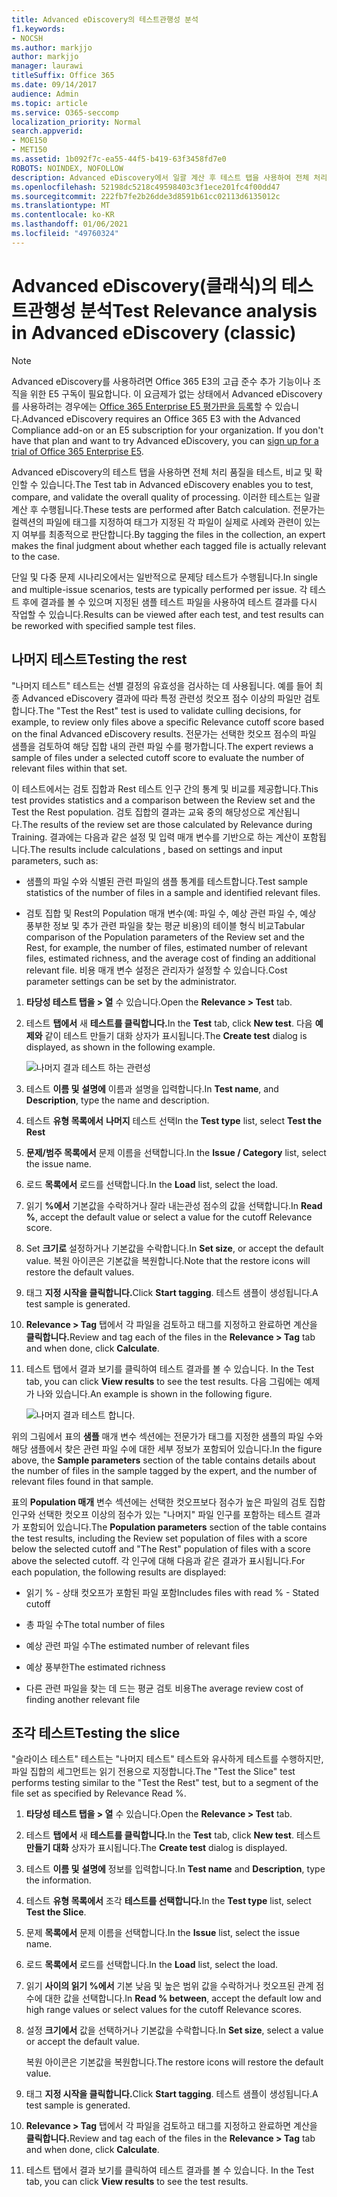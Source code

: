 ```yaml
---
title: Advanced eDiscovery의 테스트관행성 분석
f1.keywords:
- NOCSH
ms.author: markjjo
author: markjjo
manager: laurawi
titleSuffix: Office 365
ms.date: 09/14/2017
audience: Admin
ms.topic: article
ms.service: O365-seccomp
localization_priority: Normal
search.appverid:
- MOE150
- MET150
ms.assetid: 1b092f7c-ea55-44f5-b419-63f3458fd7e0
ROBOTS: NOINDEX, NOFOLLOW
description: Advanced eDiscovery에서 일괄 계산 후 테스트 탭을 사용하여 전체 처리 품질을 테스트, 비교 및 유효성을 검사하는 방법을 학습합니다.
ms.openlocfilehash: 52198dc5218c49598403c3f1ece201fc4f00dd47
ms.sourcegitcommit: 222fb7fe2b26dde3d8591b61cc02113d6135012c
ms.translationtype: MT
ms.contentlocale: ko-KR
ms.lasthandoff: 01/06/2021
ms.locfileid: "49760324"
---
```

# <a name="test-relevance-analysis-in-advanced-ediscovery-classic"></a><span data-ttu-id="d1ed4-103">Advanced eDiscovery(클래식)의 테스트관행성 분석</span><span class="sxs-lookup"><span data-stu-id="d1ed4-103">Test Relevance analysis in Advanced eDiscovery (classic)</span></span>

> [!NOTE]
> <span data-ttu-id="d1ed4-p101">Advanced eDiscovery를 사용하려면 Office 365 E3의 고급 준수 추가 기능이나 조직을 위한 E5 구독이 필요합니다. 이 요금제가 없는 상태에서 Advanced eDiscovery를 사용하려는 경우에는 [Office 365 Enterprise E5 평가판을 등록](https://go.microsoft.com/fwlink/p/?LinkID=698279)할 수 있습니다.</span><span class="sxs-lookup"><span data-stu-id="d1ed4-p101">Advanced eDiscovery requires an Office 365 E3 with the Advanced Compliance add-on or an E5 subscription for your organization. If you don't have that plan and want to try Advanced eDiscovery, you can [sign up for a trial of Office 365 Enterprise E5](https://go.microsoft.com/fwlink/p/?LinkID=698279).</span></span> 
  
<span data-ttu-id="d1ed4-106">Advanced eDiscovery의 테스트 탭을 사용하면 전체 처리 품질을 테스트, 비교 및 확인할 수 있습니다.</span><span class="sxs-lookup"><span data-stu-id="d1ed4-106">The Test tab in Advanced eDiscovery enables you to test, compare, and validate the overall quality of processing.</span></span> <span data-ttu-id="d1ed4-107">이러한 테스트는 일괄 계산 후 수행됩니다.</span><span class="sxs-lookup"><span data-stu-id="d1ed4-107">These tests are performed after Batch calculation.</span></span> <span data-ttu-id="d1ed4-108">전문가는 컬렉션의 파일에 태그를 지정하여 태그가 지정된 각 파일이 실제로 사례와 관련이 있는지 여부를 최종적으로 판단합니다.</span><span class="sxs-lookup"><span data-stu-id="d1ed4-108">By tagging the files in the collection, an expert makes the final judgment about whether each tagged file is actually relevant to the case.</span></span> 
  
<span data-ttu-id="d1ed4-109">단일 및 다중 문제 시나리오에서는 일반적으로 문제당 테스트가 수행됩니다.</span><span class="sxs-lookup"><span data-stu-id="d1ed4-109">In single and multiple-issue scenarios, tests are typically performed per issue.</span></span> <span data-ttu-id="d1ed4-110">각 테스트 후에 결과를 볼 수 있으며 지정된 샘플 테스트 파일을 사용하여 테스트 결과를 다시 작업할 수 있습니다.</span><span class="sxs-lookup"><span data-stu-id="d1ed4-110">Results can be viewed after each test, and test results can be reworked with specified sample test files.</span></span>
  
## <a name="testing-the-rest"></a><span data-ttu-id="d1ed4-111">나머지 테스트</span><span class="sxs-lookup"><span data-stu-id="d1ed4-111">Testing the rest</span></span>

<span data-ttu-id="d1ed4-112">"나머지 테스트" 테스트는 선별 결정의 유효성을 검사하는 데 사용됩니다. 예를 들어 최종 Advanced eDiscovery 결과에 따라 특정 관련성 컷오프 점수 이상의 파일만 검토합니다.</span><span class="sxs-lookup"><span data-stu-id="d1ed4-112">The "Test the Rest" test is used to validate culling decisions, for example, to review only files above a specific Relevance cutoff score based on the final Advanced eDiscovery results.</span></span> <span data-ttu-id="d1ed4-113">전문가는 선택한 컷오프 점수의 파일 샘플을 검토하여 해당 집합 내의 관련 파일 수를 평가합니다.</span><span class="sxs-lookup"><span data-stu-id="d1ed4-113">The expert reviews a sample of files under a selected cutoff score to evaluate the number of relevant files within that set.</span></span>
  
<span data-ttu-id="d1ed4-114">이 테스트에서는 검토 집합과 Rest 테스트 인구 간의 통계 및 비교를 제공합니다.</span><span class="sxs-lookup"><span data-stu-id="d1ed4-114">This test provides statistics and a comparison between the Review set and the Test the Rest population.</span></span> <span data-ttu-id="d1ed4-115">검토 집합의 결과는 교육 중의 해당성으로 계산됩니다.</span><span class="sxs-lookup"><span data-stu-id="d1ed4-115">The results of the review set are those calculated by Relevance during Training.</span></span> <span data-ttu-id="d1ed4-116">결과에는 다음과 같은 설정 및 입력 매개 변수를 기반으로 하는 계산이 포함됩니다.</span><span class="sxs-lookup"><span data-stu-id="d1ed4-116">The results include calculations , based on settings and input parameters, such as:</span></span>
  
- <span data-ttu-id="d1ed4-117">샘플의 파일 수와 식별된 관련 파일의 샘플 통계를 테스트합니다.</span><span class="sxs-lookup"><span data-stu-id="d1ed4-117">Test sample statistics of the number of files in a sample and identified relevant files.</span></span> 
    
- <span data-ttu-id="d1ed4-118">검토 집합 및 Rest의 Population 매개 변수(예: 파일 수, 예상 관련 파일 수, 예상 풍부한 정보 및 추가 관련 파일을 찾는 평균 비용)의 테이블 형식 비교</span><span class="sxs-lookup"><span data-stu-id="d1ed4-118">Tabular comparison of the Population parameters of the Review set and the Rest, for example, the number of files, estimated number of relevant files, estimated richness, and the average cost of finding an additional relevant file.</span></span> <span data-ttu-id="d1ed4-119">비용 매개 변수 설정은 관리자가 설정할 수 있습니다.</span><span class="sxs-lookup"><span data-stu-id="d1ed4-119">Cost parameter settings can be set by the administrator.</span></span>
    
1. <span data-ttu-id="d1ed4-120">**타당성 테스트 탭을 \> 열** 수 있습니다.</span><span class="sxs-lookup"><span data-stu-id="d1ed4-120">Open the **Relevance \> Test** tab.</span></span> 
    
2. <span data-ttu-id="d1ed4-121">테스트 **탭에서** 새 **테스트를 클릭합니다.**</span><span class="sxs-lookup"><span data-stu-id="d1ed4-121">In the **Test** tab, click **New test**.</span></span> <span data-ttu-id="d1ed4-122">다음 **예제와** 같이 테스트 만들기 대화 상자가 표시됩니다.</span><span class="sxs-lookup"><span data-stu-id="d1ed4-122">The **Create test** dialog is displayed, as shown in the following example.</span></span> 
    
    ![나머지 결과 테스트 하는 관련성](../media/46e6898a-f929-4fd0-88d9-6f91d04b6ce2.png)
  
3. <span data-ttu-id="d1ed4-124">테스트 **이름 및** **설명에** 이름과 설명을 입력합니다.</span><span class="sxs-lookup"><span data-stu-id="d1ed4-124">In **Test name**, and **Description**, type the name and description.</span></span>
    
4. <span data-ttu-id="d1ed4-125">테스트 **유형 목록에서** **나머지** 테스트 선택</span><span class="sxs-lookup"><span data-stu-id="d1ed4-125">In the **Test type** list, select **Test the Rest**</span></span>
    
5. <span data-ttu-id="d1ed4-126">**문제/범주 목록에서** 문제 이름을 선택합니다.</span><span class="sxs-lookup"><span data-stu-id="d1ed4-126">In the **Issue / Category** list, select the issue name.</span></span> 
    
6. <span data-ttu-id="d1ed4-127">로드 **목록에서** 로드를 선택합니다.</span><span class="sxs-lookup"><span data-stu-id="d1ed4-127">In the **Load** list, select the load.</span></span> 
    
7. <span data-ttu-id="d1ed4-128">읽기 **%에서** 기본값을 수락하거나 잘라 내는관성 점수의 값을 선택합니다.</span><span class="sxs-lookup"><span data-stu-id="d1ed4-128">In **Read %**, accept the default value or select a value for the cutoff Relevance score.</span></span> 
    
8. <span data-ttu-id="d1ed4-129">Set **크기로** 설정하거나 기본값을 수락합니다.</span><span class="sxs-lookup"><span data-stu-id="d1ed4-129">In **Set size**, or accept the default value.</span></span> <span data-ttu-id="d1ed4-130">복원 아이콘은 기본값을 복원합니다.</span><span class="sxs-lookup"><span data-stu-id="d1ed4-130">Note that the restore icons will restore the default values.</span></span>
    
9. <span data-ttu-id="d1ed4-131">태그 **지정 시작을 클릭합니다.**</span><span class="sxs-lookup"><span data-stu-id="d1ed4-131">Click **Start tagging**.</span></span> <span data-ttu-id="d1ed4-132">테스트 샘플이 생성됩니다.</span><span class="sxs-lookup"><span data-stu-id="d1ed4-132">A test sample is generated.</span></span>
    
10. <span data-ttu-id="d1ed4-133">**Relevance \> Tag** 탭에서 각 파일을 검토하고 태그를 지정하고 완료하면 계산을 **클릭합니다.**</span><span class="sxs-lookup"><span data-stu-id="d1ed4-133">Review and tag each of the files in the **Relevance \> Tag** tab and when done, click **Calculate**.</span></span>
    
11. <span data-ttu-id="d1ed4-134">테스트 탭에서 결과 보기를 클릭하여 테스트 결과를 볼 수 있습니다. </span><span class="sxs-lookup"><span data-stu-id="d1ed4-134">In the Test tab, you can click **View results** to see the test results.</span></span> <span data-ttu-id="d1ed4-135">다음 그림에는 예제가 나와 있습니다.</span><span class="sxs-lookup"><span data-stu-id="d1ed4-135">An example is shown in the following figure.</span></span> 
    
    ![나머지 결과 테스트 합니다.](../media/b95744a9-047d-4c29-992d-04fa7e58e58a.png)
  
<span data-ttu-id="d1ed4-137">위의 그림에서 표의 **샘플** 매개 변수 섹션에는 전문가가 태그를 지정한 샘플의 파일 수와 해당 샘플에서 찾은 관련 파일 수에 대한 세부 정보가 포함되어 있습니다.</span><span class="sxs-lookup"><span data-stu-id="d1ed4-137">In the figure above, the **Sample parameters** section of the table contains details about the number of files in the sample tagged by the expert, and the number of relevant files found in that sample.</span></span> 
  
<span data-ttu-id="d1ed4-138">표의 **Population 매개** 변수 섹션에는 선택한 컷오프보다 점수가 높은 파일의 검토 집합 인구와 선택한 컷오프 이상의 점수가 있는 "나머지" 파일 인구를 포함하는 테스트 결과가 포함되어 있습니다.</span><span class="sxs-lookup"><span data-stu-id="d1ed4-138">The **Population parameters** section of the table contains the test results, including the Review set population of files with a score below the selected cutoff and "The Rest" population of files with a score above the selected cutoff.</span></span> <span data-ttu-id="d1ed4-139">각 인구에 대해 다음과 같은 결과가 표시됩니다.</span><span class="sxs-lookup"><span data-stu-id="d1ed4-139">For each population, the following results are displayed:</span></span> 
  
- <span data-ttu-id="d1ed4-140">읽기 % - 상태 컷오프가 포함된 파일 포함</span><span class="sxs-lookup"><span data-stu-id="d1ed4-140">Includes files with read % - Stated cutoff</span></span>
    
- <span data-ttu-id="d1ed4-141">총 파일 수</span><span class="sxs-lookup"><span data-stu-id="d1ed4-141">The total number of files</span></span> 
    
- <span data-ttu-id="d1ed4-142">예상 관련 파일 수</span><span class="sxs-lookup"><span data-stu-id="d1ed4-142">The estimated number of relevant files</span></span> 
    
- <span data-ttu-id="d1ed4-143">예상 풍부한</span><span class="sxs-lookup"><span data-stu-id="d1ed4-143">The estimated richness</span></span> 
    
- <span data-ttu-id="d1ed4-144">다른 관련 파일을 찾는 데 드는 평균 검토 비용</span><span class="sxs-lookup"><span data-stu-id="d1ed4-144">The average review cost of finding another relevant file</span></span>
    
## <a name="testing-the-slice"></a><span data-ttu-id="d1ed4-145">조각 테스트</span><span class="sxs-lookup"><span data-stu-id="d1ed4-145">Testing the slice</span></span>

<span data-ttu-id="d1ed4-146">"슬라이스 테스트" 테스트는 "나머지 테스트" 테스트와 유사하게 테스트를 수행하지만, 파일 집합의 세그먼트는 읽기 전용으로 지정합니다.</span><span class="sxs-lookup"><span data-stu-id="d1ed4-146">The "Test the Slice" test performs testing similar to the "Test the Rest" test, but to a segment of the file set as specified by Relevance Read %.</span></span>
  
1. <span data-ttu-id="d1ed4-147">**타당성 테스트 탭을 \> 열** 수 있습니다.</span><span class="sxs-lookup"><span data-stu-id="d1ed4-147">Open the **Relevance \> Test** tab.</span></span> 
    
2. <span data-ttu-id="d1ed4-148">테스트 **탭에서** 새 **테스트를 클릭합니다.**</span><span class="sxs-lookup"><span data-stu-id="d1ed4-148">In the **Test** tab, click **New test**.</span></span> <span data-ttu-id="d1ed4-149">테스트 **만들기 대화** 상자가 표시됩니다.</span><span class="sxs-lookup"><span data-stu-id="d1ed4-149">The **Create test** dialog is displayed.</span></span> 
    
3. <span data-ttu-id="d1ed4-150">테스트 **이름 및** **설명에** 정보를 입력합니다.</span><span class="sxs-lookup"><span data-stu-id="d1ed4-150">In **Test name** and **Description**, type the information.</span></span>
    
4. <span data-ttu-id="d1ed4-151">테스트 **유형 목록에서** 조각 **테스트를 선택합니다.**</span><span class="sxs-lookup"><span data-stu-id="d1ed4-151">In the **Test type** list, select **Test the Slice**.</span></span>
    
5. <span data-ttu-id="d1ed4-152">문제 **목록에서** 문제 이름을 선택합니다.</span><span class="sxs-lookup"><span data-stu-id="d1ed4-152">In the **Issue** list, select the issue name.</span></span> 
    
6. <span data-ttu-id="d1ed4-153">로드 **목록에서** 로드를 선택합니다.</span><span class="sxs-lookup"><span data-stu-id="d1ed4-153">In the **Load** list, select the load.</span></span> 
    
7. <span data-ttu-id="d1ed4-154">읽기 **사이의 읽기 %에서** 기본 낮음 및 높은 범위 값을 수락하거나 컷오프된 관계 점수에 대한 값을 선택합니다.</span><span class="sxs-lookup"><span data-stu-id="d1ed4-154">In **Read % between**, accept the default low and high range values or select values for the cutoff Relevance scores.</span></span> 
    
8. <span data-ttu-id="d1ed4-155">설정 **크기에서** 값을 선택하거나 기본값을 수락합니다.</span><span class="sxs-lookup"><span data-stu-id="d1ed4-155">In **Set size**, select a value or accept the default value.</span></span>
    
    <span data-ttu-id="d1ed4-156">복원 아이콘은 기본값을 복원합니다.</span><span class="sxs-lookup"><span data-stu-id="d1ed4-156">The restore icons will restore the default value.</span></span>
    
9. <span data-ttu-id="d1ed4-157">태그 **지정 시작을 클릭합니다.**</span><span class="sxs-lookup"><span data-stu-id="d1ed4-157">Click **Start tagging**.</span></span> <span data-ttu-id="d1ed4-158">테스트 샘플이 생성됩니다.</span><span class="sxs-lookup"><span data-stu-id="d1ed4-158">A test sample is generated.</span></span>
    
10. <span data-ttu-id="d1ed4-159">**Relevance \> Tag** 탭에서 각 파일을 검토하고 태그를 지정하고 완료하면 계산을 **클릭합니다.**</span><span class="sxs-lookup"><span data-stu-id="d1ed4-159">Review and tag each of the files in the **Relevance \> Tag** tab and when done, click **Calculate**.</span></span> 
    
11. <span data-ttu-id="d1ed4-160">테스트 탭에서 결과 보기를 클릭하여 테스트 결과를 볼 수 있습니다. </span><span class="sxs-lookup"><span data-stu-id="d1ed4-160">In the Test tab, you can click **View results** to see the test results.</span></span> 
